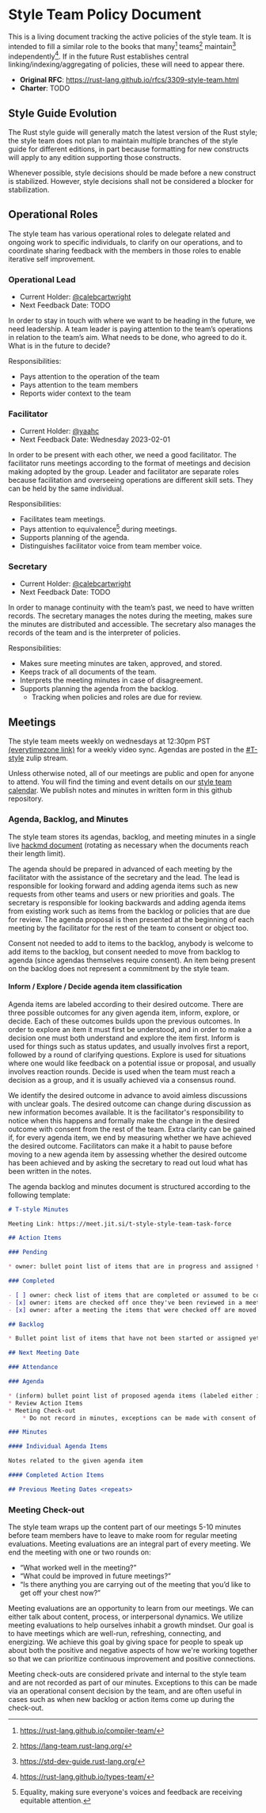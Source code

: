 # Style Team Policy Document

This is a living document tracking the active policies of the style team. It is intended to fill a similar role to the books that many[^1] teams[^2] maintain[^3] independently[^4]. If in the future Rust establishes central linking/indexing/aggregating of policies, these will need to appear there.

* **Original RFC**: https://rust-lang.github.io/rfcs/3309-style-team.html
* **Charter**: TODO

## Style Guide Evolution

The Rust style guide will generally match the latest version of the Rust style; the style team does not plan to maintain multiple branches of the style guide for different editions, in part because formatting for new constructs will apply to any edition supporting those constructs.

Whenever possible, style decisions should be made before a new construct is stabilized. However, style decisions shall not be considered a blocker for stabilization.

## Operational Roles

The style team has various operational roles to delegate related and ongoing work to specific individuals, to clarify on our operations, and to coordinate sharing feedback with the members in those roles to enable iterative self improvement.

### Operational Lead

* Current Holder: [@calebcartwright](https://github.com/calebcartwright)
* Next Feedback Date: TODO

In order to stay in touch with where we want to be heading in the future, we need leadership. A team leader is paying attention to the team’s operations in relation to the team’s aim. What needs to be done, who agreed to do it. What is in the future to decide?

Responsibilities:

* Pays attention to the operation of the team
* Pays attention to the team members
* Reports wider context to the team

### Facilitator

* Current Holder: [@yaahc](https://github.com/yaahc)
* Next Feedback Date: Wednesday 2023-02-01

In order to be present with each other, we need a good facilitator.  The facilitator runs meetings according to the format of meetings and decision making adopted by the group. Leader and facilitator are separate roles because facilitation and overseeing operations are different skill sets. They can be held by the same individual.

Responsibilities:

* Facilitates team meetings.
* Pays attention to equivalence[^5] during meetings.
* Supports planning of the agenda.
* Distinguishes facilitator voice from team member voice.

### Secretary

* Current Holder: [@calebcartwright](https://github.com/calebcartwright)
* Next Feedback Date: TODO

In order to manage continuity with the team’s past, we need to have written records. The secretary manages the notes during the meeting, makes sure the minutes are distributed and accessible. The secretary also manages the records of the team and is the interpreter of policies.

Responsibilities:

* Makes sure meeting minutes are taken, approved, and stored.
* Keeps track of all documents of the team.
* Interprets the meeting minutes in case of disagreement.
* Supports planning the agenda from the backlog.
    * Tracking when policies and roles are due for review.

## Meetings

The style team meets weekly on wednesdays at 12:30pm PST [(everytimezone link)](https://everytimezone.com/s/3f88a253) for a weekly video sync. Agendas are posted in the [#T-style] zulip stream. 

Unless otherwise noted, all of our meetings are public and open for anyone to attend. You will find the timing and event details on our [style team calendar](https://calendar.google.com/calendar/embed?src=d0564ed914a41cf4915bd5ebe6e2e4ec0ee1293fdc1d09d6f5bdb27d4f91c083%40group.calendar.google.com&ctz=America%2FLos_Angeles). We publish notes and minutes in written form in this github repository.

### Agenda, Backlog, and Minutes

The style team stores its agendas, backlog, and meeting minutes in a single live [hackmd document](https://hackmd.io/@yaah/B1GZrzv4j) (rotating as necessary when the documents reach their length limit).

The agenda should be prepared in advanced of each meeting by the facilitator with the assistance of the secretary and the lead. The lead is responsible for looking forward and adding agenda items such as new requests from other teams and users or new priorities and goals. The secretary is responsible for looking backwards and adding agenda items from existing work such as items from the backlog or policies that are due for review. The agenda proposal is then presented at the beginning of each meeting by the facilitator for the rest of the team to consent or object too.

Consent not needed to add to items to the backlog, anybody is welcome to add items to the backlog, but consent needed to move from backlog to agenda (since agendas themselves require consent). An item being present on the backlog does not represent a commitment by the style team.

#### Inform / Explore / Decide agenda item classification

Agenda items are labeled according to their desired outcome. There are three possible outcomes for any given agenda item, inform, explore, or decide. Each of these outcomes builds upon the previous outcomes. In order to explore an item it must first be understood, and in order to make a decision one must both understand and explore the item first. Inform is used for things such as status updates, and usually involves first a report, followed by a round of clarifying questions. Explore is used for situations where one would like feedback on a potential issue or proposal, and usually involves reaction rounds. Decide is used when the team must reach a decision as a group, and it is usually achieved via a consensus round.

We identify the desired outcome in advance to avoid aimless discussions with unclear goals. The desired outcome can change during discussion as new information becomes available. It is the facilitator's responsibility to notice when this happens and formally make the change in the desired outcome with consent from the rest of the team. Extra clarity can be gained if, for every agenda item, we end by measuring whether we have achieved the desired outcome. Facilitators can make it a habit to pause before moving to a new agenda item by assessing whether the desired outcome has been achieved and by asking the secretary to read out loud what has been written in the notes.

The agenda backlog and minutes document is structured according to the following template:

```md
# T-style Minutes

Meeting Link: https://meet.jit.si/t-style-style-team-task-force

## Action Items

### Pending

* owner: bullet point list of items that are in progress and assigned to a specific person

### Completed

- [ ] owner: check list of items that are completed or assumed to be complete
- [x] owner: items are checked off once they've been reviewed in a meeting, confirmed complete, and given any relevant final status updates.
- [x] owner: after a meeting the items that were checked off are moved into the `#### Completed Action Items` section of the meeting they were reviewed in by the secretary

## Backlog

* Bullet point list of items that have not been started or assigned yet

## Next Meeting Date

### Attendance

### Agenda

* (inform) bullet point list of proposed agenda items (labeled either inform, explore, or decide)
* Review Action Items
* Meeting Check-out
    * Do not record in minutes, exceptions can be made with consent of team

### Minutes

#### Individual Agenda Items

Notes related to the given agenda item

#### Completed Action Items

## Previous Meeting Dates <repeats>

```
### Meeting Check-out

The style team wraps up the content part of our meetings 5-10 minutes before team members have to leave to make room for regular meeting evaluations. Meeting evaluations are an integral part of every meeting. We end the meeting with one or two rounds on:

* “What worked well in the meeting?”
* “What could be improved in future meetings?”
* “Is there anything you are carrying out of the meeting that you’d like to get off your chest now?”

Meeting evaluations are an opportunity to learn from our meetings. We can either talk about content, process, or interpersonal dynamics. We utilize meeting evaluations to help ourselves inhabit a growth mindset. Our goal is to have meetings which are well-run, refreshing, connecting, and energizing. We achieve this goal by giving space for people to speak up about both the positive and negative aspects of how we're working together so that we can prioritize continuous improvement and positive connections.

Meeting check-outs are considered private and internal to the style team and are not recorded as part of our minutes. Exceptions to this can be made via an operational consent decision by the team, and are often useful in cases such as when new backlog or action items come up during the check-out.

[Style Guide]: https://github.com/rust-lang/fmt-rfcs/blob/master/guide/guide.md
[#T-style]: https://rust-lang.zulipchat.com/#narrow/stream/346005-t-style

[^1]: https://rust-lang.github.io/compiler-team/
[^2]: https://lang-team.rust-lang.org/
[^3]: https://std-dev-guide.rust-lang.org/
[^4]: https://rust-lang.github.io/types-team/
[^5]: Equality, making sure everyone's voices and feedback are receiving equitable attention.

